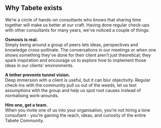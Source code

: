<!--
Inspired by the [it takes a village](https://verifa.io/blog/the-verifa-community-it-takes-a-village/) blog post.
-->

## Why Tabete exists

We’re a circle of hands-on consultants who knows that sharing time together will make us better at our craft.
Having done regular check-ups with other consultants for many years, we've noticed a couple of things:

**Osmosis is real.**<br/>
Simply being around a group of peers lets ideas, perspectives and knowledge cross-pollinate. The conversations in our meetings or when one shows something they’ve done for their client aren’t just theoretical; they spark inspiration and encourage us to explore how to implement those ideas in our clients' environments.

**A tether prevents tunnel vision.**<br/>
Deep immersion with a client is useful, but it can blur objectivity. Regular check-ins with the community pull us out of the weeds, let us test assumptions with the group and help us spot root causes instead of normalising work-arounds.

**Hire one, get a team.**<br/>
When you invite one of us into your organisation, you’re not hiring a lone consultant - you’re gaining the reach, ideas, and curiosity of the entire Tabete Community.
